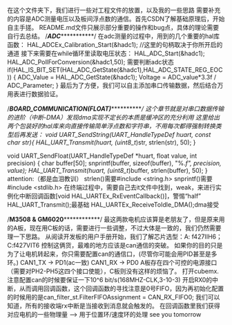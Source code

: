 在这个文件夹下，我们进行一些对工程文件的放置，以及我的一些思路
需要补充的内容是ADC测量电压以及板间浮点数的通信。首先CSDN了解基础原理后，开始自主手搓。
README.md文件只展示部分重要的操作和bug点，具体的理论需要自行去总结。
/*************************ADC************************************/
在adc测量的过程中，用到的几个重要的hal库函数：
HAL_ADCEx_Calibration_Start(&hadc1); //这里的句柄取决于你所开启的通道
接下来需要在while循环里读取电压状态：
HAL_ADC_Start(&hadc1);
HAL_ADC_PollForConversion(&hadc1,50); 
需要判断adc状态
if(HAL_IS_BIT_SET(HAL_ADC_GetState(&hadc1),HAL_ADC_STATE_REG_EOC))
{
    ADC_Value = HAL_ADC_GetState(&hadc1);
    Voltage = ADC_value*3.3f / ADC_Parameter;
}
最后为了方便，我们可以自主添加串口传输数据，然后结合万用表进行数据验证。

/*************************BOARD_COMMUNICATION(FLOAT)************************************/
这个章节就是对串口数据传输的进阶（中断-DMA）发现dma实现不定长的本质是缓冲区的充分利用
这里给出两个包装好的hal库来向直接传输简单浮点数和字符串，不用每次都得强制转换类型后再发送：
void UART_SendString(UART_HandleTypeDef *huart, const char* str){
	HAL_UART_Transmit(huart, (uint8_t*)str, strlen(str), 50);
}

void UART_SendFloat(UART_HandleTypeDef *huart, float value, int precision) {
    char buffer[50];
    snprintf(buffer, sizeof(buffer), "%.*f", precision, value);
    HAL_UART_Transmit(huart, (uint8_t*)buffer, strlen(buffer), 50);
}
attention:（都是血泪教训）
strlen()需要#include <string.h>
snprintf()需要#include <stdlib.h>
在终端过程中，需要自己去it文件中找到，weak，来进行实例化中断回调函数[void HAL_UARTEx_RxEventCallback()]，警惕“half”
HAL_UART_Transmit();最基础
HAL_UARTEx_ReceiveToIdle_DMA();dma接受

/************************M3508 & GM6020************************************/
最这两款电机应该算是老朋友了，但是原来用的A板，现在用C板的话，需要进行一些调整，不过大体是一致的，我们仍然需要理一下思路。
从阅读开发板的用户手册开始，我们了解芯片选型：A: f427IIH6；C:f427VIT6
控制这俩货，最难的地方应该是can通信的突破。
如果你的目的只是为了让电机转起来，你只需要配置can的通信口，(尽管你可能会用PID甚至是多环。)
CAN1_TX -> PD1(ac一致)
CAN1_RX -> PD0
A板存在四个可控的电源接口（需要对PH2-PH5这四个接口使能），C板则没有这样的烦恼了。
打开cubemx.注意配置can的时候要保证一下10^6 bit/s(168MHZ-CLK,3-10-3)
开启RX0的中断，从而调用回调函数，这个回调函数的寻找注意是0号FIFO，因为再初始化配置的时候用的是can_filter_st.FilterFIFOAssignment = CAN_RX_FIFO0;
我们可以知道，所有的接收端rx中断是当接收到消息就会触发的。
在回调函数里我们获得对应电机的一些物理量 --> 用于位置环/速度环的处理
see you tomorrow
